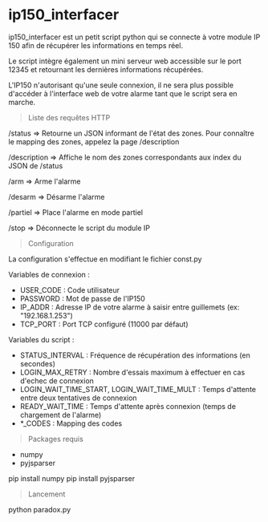 # ip150_interfacer

ip150_interfacer est un petit script python qui se connecte à votre module IP 150 afin de récupérer les informations en temps réel.

Le script intègre également un mini serveur web accessible sur le port 12345 et retournant les dernières informations récupérées.

L'IP150 n'autorisant qu'une seule connexion, il ne sera plus possible d'accéder à l'interface web de votre alarme tant que le script sera en marche.


> Liste des requêtes HTTP

/status => Retourne un JSON informant de l'état des zones. Pour connaître le mapping des zones, appelez la page /description

/description => Affiche le nom des zones correspondants aux index du JSON de /status

/arm => Arme l'alarme

/desarm => Désarme l'alarme

/partiel => Place l'alarme en mode partiel

/stop => Déconnecte le script du module IP


> Configuration

La configuration s'effectue en modifiant le fichier const.py

Variables de connexion :
- USER_CODE : Code utilisateur
- PASSWORD : Mot de passe de l'IP150
- IP_ADDR : Adresse IP de votre alarme à saisir entre guillemets (ex: "192.168.1.253")
- TCP_PORT : Port TCP configuré (11000 par défaut)

Variables du script :
- STATUS_INTERVAL : Fréquence de récupération des informations (en secondes)
- LOGIN_MAX_RETRY : Nombre d'essais maximum à effectuer en cas d'echec de connexion
- LOGIN_WAIT_TIME_START, LOGIN_WAIT_TIME_MULT : Temps d'attente entre deux tentatives de connexion
- READY_WAIT_TIME : Temps d'attente après connexion (temps de chargement de l'alarme)
- *_CODES : Mapping des codes

> Packages requis

- numpy
- pyjsparser

pip install numpy
pip install pyjsparser

> Lancement

python paradox.py
